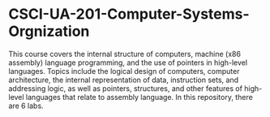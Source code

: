 # CSCI-UA-201-Computer-Systems-Orgnization
This course covers the internal structure of computers, machine (x86 assembly) language programming, and the use of pointers in high-level languages. Topics include the logical design of computers, computer architecture, the internal representation of data, instruction sets, and addressing logic, as well as pointers, structures, and other features of high-level languages that relate to assembly language. 
In this repository, there are 6 labs. 
